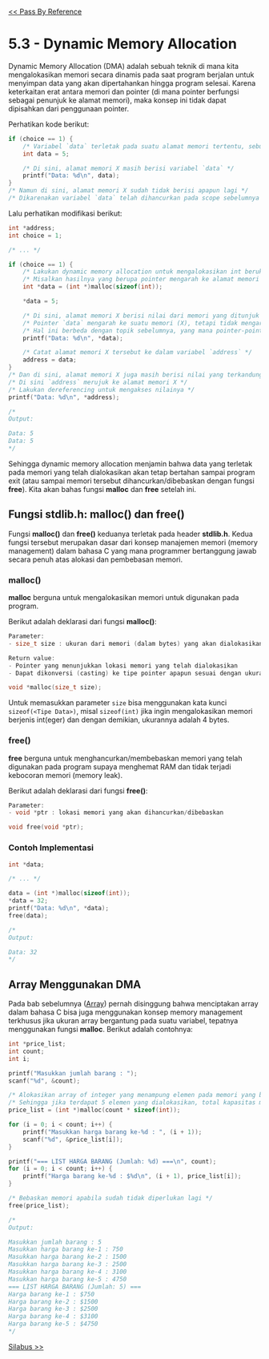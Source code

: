 [<< Pass By Reference](2-PassByRef.md)

# 5.3 - Dynamic Memory Allocation

Dynamic Memory Allocation (DMA) adalah sebuah teknik di mana kita mengalokasikan memori secara dinamis pada saat program berjalan untuk menyimpan data yang akan dipertahankan hingga program selesai. Karena keterkaitan erat antara memori dan pointer (di mana pointer berfungsi sebagai penunjuk ke alamat memori), maka konsep ini tidak dapat dipisahkan dari penggunaan pointer.


Perhatikan kode berikut:
```c
if (choice == 1) {
    /* Variabel `data` terletak pada suatu alamat memori tertentu, sebut saja X */
    int data = 5;

    /* Di sini, alamat memori X masih berisi variabel `data` */
    printf("Data: %d\n", data);
}
/* Namun di sini, alamat memori X sudah tidak berisi apapun lagi */
/* Dikarenakan variabel `data` telah dihancurkan pada scope sebelumnya karena sudah keluar dari batasan scope */
```

Lalu perhatikan modifikasi berikut:
```c
int *address;
int choice = 1;

/* ... */

if (choice == 1) {
    /* Lakukan dynamic memory allocation untuk mengalokasikan int berukuran 4 byte pada pointer menggunakan fungsi malloc() pada stdlib.h */
    /* Misalkan hasilnya yang berupa pointer mengarah ke alamat memori X */
    int *data = (int *)malloc(sizeof(int));

    *data = 5;

    /* Di sini, alamat memori X berisi nilai dari memori yang ditunjuk oleh pointer `data` */
    /* Pointer `data` mengarah ke suatu memori (X), tetapi tidak mengarah ke variabel apapun pada program */ 
    /* Hal ini berbeda dengan topik sebelumnya, yang mana pointer-pointer pada topik sebelumnya selalu dibuat mengarah ke variabel tertentu */
    printf("Data: %d\n", *data);

    /* Catat alamat memori X tersebut ke dalam variabel `address` */
    address = data;
}
/* Dan di sini, alamat memori X juga masih berisi nilai yang terkandung pada `data` meskipun sudah keluar dari scope sebelumnya */
/* Di sini `address` merujuk ke alamat memori X */
/* Lakukan dereferencing untuk mengakses nilainya */
printf("Data: %d\n", *address);

/*
Output:

Data: 5
Data: 5
*/
```

Sehingga dynamic memory allocation menjamin bahwa data yang terletak pada memori yang telah dialokasikan akan tetap bertahan sampai program exit (atau sampai memori tersebut dihancurkan/dibebaskan dengan fungsi **free**). Kita akan bahas fungsi **malloc** dan **free** setelah ini.

## Fungsi stdlib.h: malloc() dan free()

Fungsi **malloc()** dan **free()** keduanya terletak pada header **stdlib.h**. Kedua fungsi tersebut merupakan dasar dari konsep manajemen memori (memory management) dalam bahasa C yang mana programmer bertanggung jawab secara penuh atas alokasi dan pembebasan memori.

### malloc()

**malloc** berguna untuk mengalokasikan memori untuk digunakan pada program.

Berikut adalah deklarasi dari fungsi **malloc()**:
```c
Parameter:
- size_t size : ukuran dari memori (dalam bytes) yang akan dialokasikan (size_t adalah sinonim dari unsigned long)

Return value:
- Pointer yang menunjukkan lokasi memori yang telah dialokasikan
- Dapat dikonversi (casting) ke tipe pointer apapun sesuai dengan ukuran memorinya, sebagai contoh: (int *)malloc(sizeof(int))

void *malloc(size_t size);
```
Untuk memasukkan parameter `size` bisa menggunakan kata kunci `sizeof(<Tipe Data>)`, misal `sizeof(int)` jika ingin mengalokasikan memori berjenis int(eger) dan dengan demikian, ukurannya adalah 4 bytes.

### free()

**free** berguna untuk menghancurkan/membebaskan memori yang telah digunakan pada program supaya menghemat RAM dan tidak terjadi kebocoran memori (memory leak).

Berikut adalah deklarasi dari fungsi **free()**:
```c
Parameter:
- void *ptr : lokasi memori yang akan dihancurkan/dibebaskan

void free(void *ptr);
```

### Contoh Implementasi

```c
int *data;

/* ... */

data = (int *)malloc(sizeof(int));
*data = 32;
printf("Data: %d\n", *data);
free(data);

/*
Output:

Data: 32
*/
```

## Array Menggunakan DMA

Pada bab sebelumnya ([Array](../Bab5-Array/1-PengenalanArray.md)) pernah disinggung bahwa menciptakan array dalam bahasa C bisa juga menggunakan konsep memory management terkhusus jika ukuran array bergantung pada suatu variabel, tepatnya menggunakan fungsi **malloc**. Berikut adalah contohnya:

```c
int *price_list;
int count;
int i;

printf("Masukkan jumlah barang : ");
scanf("%d", &count);

/* Alokasikan array of integer yang menampung elemen pada memori yang banyaknya sesuai dengan nilai pada `count` */
/* Sehingga jika terdapat 5 elemen yang dialokasikan, total kapasitas memori yang dibutuhkan adalah 20 bytes = 5 * 4 bytes */
price_list = (int *)malloc(count * sizeof(int));

for (i = 0; i < count; i++) {
    printf("Masukkan harga barang ke-%d : ", (i + 1));
    scanf("%d", &price_list[i]);
}

printf("=== LIST HARGA BARANG (Jumlah: %d) ===\n", count);
for (i = 0; i < count; i++) {
    printf("Harga barang ke-%d : $%d\n", (i + 1), price_list[i]);
}

/* Bebaskan memori apabila sudah tidak diperlukan lagi */
free(price_list);

/*
Output:

Masukkan jumlah barang : 5
Masukkan harga barang ke-1 : 750
Masukkan harga barang ke-2 : 1500
Masukkan harga barang ke-3 : 2500
Masukkan harga barang ke-4 : 3100
Masukkan harga barang ke-5 : 4750
=== LIST HARGA BARANG (Jumlah: 5) ===
Harga barang ke-1 : $750
Harga barang ke-2 : $1500
Harga barang ke-3 : $2500
Harga barang ke-4 : $3100
Harga barang ke-5 : $4750
*/
```


[Silabus >>](../README.md)